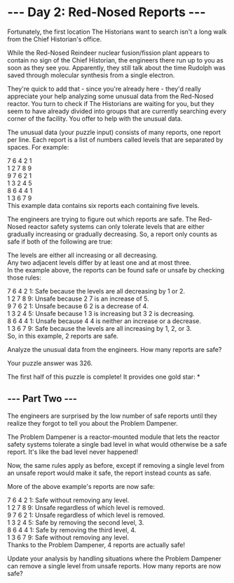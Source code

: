 # --- Day 2: Red-Nosed Reports ---
Fortunately, the first location The Historians want to search isn't a long walk from the Chief Historian's office.<br>

While the Red-Nosed Reindeer nuclear fusion/fission plant appears to contain no sign of the Chief Historian, the engineers there run up to you as soon as they see you. Apparently, they still talk about the time Rudolph was saved through molecular synthesis from a single electron.<br>

They're quick to add that - since you're already here - they'd really appreciate your help analyzing some unusual data from the Red-Nosed reactor. You turn to check if The Historians are waiting for you, but they seem to have already divided into groups that are currently searching every corner of the facility. You offer to help with the unusual data.<br>

The unusual data (your puzzle input) consists of many reports, one report per line. Each report is a list of numbers called levels that are separated by spaces. For example:<br>

7 6 4 2 1<br>
1 2 7 8 9<br>
9 7 6 2 1<br>
1 3 2 4 5<br>
8 6 4 4 1<br>
1 3 6 7 9<br>
This example data contains six reports each containing five levels.<br>

The engineers are trying to figure out which reports are safe. The Red-Nosed reactor safety systems can only tolerate levels that are either gradually increasing or gradually decreasing. So, a report only counts as safe if both of the following are true:<br>

The levels are either all increasing or all decreasing.<br>
Any two adjacent levels differ by at least one and at most three.<br>
In the example above, the reports can be found safe or unsafe by checking those rules:<br>

7 6 4 2 1: Safe because the levels are all decreasing by 1 or 2.<br>
1 2 7 8 9: Unsafe because 2 7 is an increase of 5.<br>
9 7 6 2 1: Unsafe because 6 2 is a decrease of 4.<br>
1 3 2 4 5: Unsafe because 1 3 is increasing but 3 2 is decreasing.<br>
8 6 4 4 1: Unsafe because 4 4 is neither an increase or a decrease.<br>
1 3 6 7 9: Safe because the levels are all increasing by 1, 2, or 3.<br>
So, in this example, 2 reports are safe.<br>

Analyze the unusual data from the engineers. How many reports are safe?<br>

Your puzzle answer was 326.<br>

The first half of this puzzle is complete! It provides one gold star: *<br>

## --- Part Two ---
The engineers are surprised by the low number of safe reports until they realize they forgot to tell you about the Problem Dampener.<br>

The Problem Dampener is a reactor-mounted module that lets the reactor safety systems tolerate a single bad level in what would otherwise be a safe report. It's like the bad level never happened!<br>

Now, the same rules apply as before, except if removing a single level from an unsafe report would make it safe, the report instead counts as safe.<br>

More of the above example's reports are now safe:<br>

7 6 4 2 1: Safe without removing any level.<br>
1 2 7 8 9: Unsafe regardless of which level is removed.<br>
9 7 6 2 1: Unsafe regardless of which level is removed.<br>
1 3 2 4 5: Safe by removing the second level, 3.<br>
8 6 4 4 1: Safe by removing the third level, 4.<br>
1 3 6 7 9: Safe without removing any level.<br>
Thanks to the Problem Dampener, 4 reports are actually safe!<br>

Update your analysis by handling situations where the Problem Dampener can remove a single level from unsafe reports. How many reports are now safe?